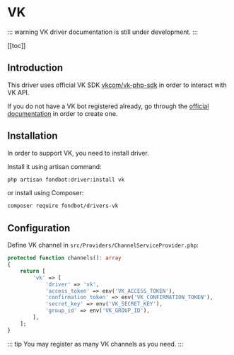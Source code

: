 # VK

::: warning
VK driver documentation is still under development.
:::

[[toc]]

## Introduction

This driver uses official VK SDK [vkcom/vk-php-sdk](https://github.com/VKCOM/vk-php-sdk) in order to interact with VK API.

If you do not have a VK bot registered already, go through the [official documentation](https://vk.com/dev/bots_docs) in order to create one.

## Installation

In order to support VK, you need to install driver.

Install it using artisan command:

```bash
php artisan fondbot:driver:install vk
```

or install using Composer:

```bash
composer require fondbot/drivers-vk
```

## Configuration    

Define VK channel in `src/Providers/ChannelServiceProvider.php`:

```php
protected function channels(): array
{
    return [
        'vk' => [
            'driver' => 'vk',
            'access_token' => env('VK_ACCESS_TOKEN'),
            'confirmation_token' => env('VK_CONFIRMATION_TOKEN'),
            'secret_key' => env('VK_SECRET_KEY'),
            'group_id' => env('VK_GROUP_ID'),
        ],
    ];
}
```

::: tip
You may register as many VK channels as you need.
:::

